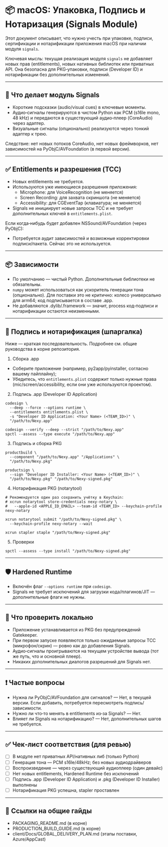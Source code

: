 # 📦 macOS: Упаковка, Подпись и Нотаризация (Signals Module)

Этот документ описывает, что нужно учесть при упаковке, подписи, сертификации и нотарификации приложения macOS при наличии модуля `signals`.

Ключевая мысль: текущая реализация модуля `signals` не добавляет новых прав (entitlements), новых нативных библиотек или приватных API. Она безопасна для PKG‑упаковки, подписи (Developer ID) и нотарификации без дополнительных изменений.

---

## 🔎 Что делает модуль Signals
- Короткие подсказки (audio/visual cues) в ключевые моменты.
- Аудио‑сигналы генерируются в чистом Python как PCM (s16le mono, 48 kHz) и передаются в существующий аудио‑плеер (CoreAudio) через адаптер.
- Визуальные сигналы (опционально) реализуются через тонкий адаптер к трею.

Следствие: нет новых потоков CoreAudio, нет новых фреймворков, нет зависимостей на PyObjC/AVFoundation (в первой версии).

---

## ✅ Entitlements и разрешения (TCC)
- Новых entitlements не требуется.
- Используются уже имеющиеся разрешения приложения:
  - Microphone: для VoiceRecognition (не меняется)
  - Screen Recording: для захвата скриншота (не меняется)
  - Accessibility: для CGEventTap (клавиатура; не меняется)
- Signals не инициирует новые запросы TCC и не требует дополнительных ключей в `entitlements.plist`.

Если когда‑нибудь будет добавлен NSSound/AVFoundation (через PyObjC):
- Потребуется аудит зависимостей и возможные корректировки подписи/пакета. Сейчас это не используется.

---

## 📦 Зависимости
- По умолчанию — чистый Python. Дополнительные библиотеки не обязательны.
- `numpy` может использоваться как ускоритель генерации тона (опционально). Для поставки это не критично: колесо универсально для arm64; код подписывается в составе .app.
- Не добавляются .dylib/.framework — значит, process код‑подписи и нотарификации остаются неизменными.

---

## 🧾 Подпись и нотарификация (шпаргалка)
Ниже — краткая последовательность. Подробнее см. общие руководства в корне репозитория.

1) Сборка .app
- Соберите приложение (например, py2app/pyinstaller, согласно вашему пайплайну);
- Убедитесь, что `entitlements.plist` содержит только нужные права (mic/screen/accessibility, если они уже используются проектом).

2) Подпись .app (Developer ID Application)
```
codesign \
  --deep --force --options runtime \
  --entitlements entitlements.plist \
  -s "Developer ID Application: <Your Name> (<TEAM_ID>)" \
  "/path/to/Nexy.app"

codesign --verify --deep --strict "/path/to/Nexy.app"
spctl --assess --type execute "/path/to/Nexy.app"
```

3) Подпись и сборка PKG
```
productbuild \
  --component "/path/to/Nexy.app" "/Applications" \
  "/path/to/Nexy.pkg"

productsign \
  --sign "Developer ID Installer: <Your Name> (<TEAM_ID>)" \
  "/path/to/Nexy.pkg" "/path/to/Nexy-signed.pkg"
```

4) Нотарификация PKG (notarytool)
```
# Рекомендуется один раз сохранить учётку в Keychain:
# xcrun notarytool store-credentials nexy-notary \
#   --apple-id <APPLE_ID_EMAIL> --team-id <TEAM_ID> --keychain-profile nexy-notary

xcrun notarytool submit "/path/to/Nexy-signed.pkg" \
  --keychain-profile nexy-notary --wait

xcrun stapler staple "/path/to/Nexy-signed.pkg"
```

5) Проверки
```
spctl --assess --type install "/path/to/Nexy-signed.pkg"
```

---

## 🛡️ Hardened Runtime
- Включён флаг `--options runtime` при `codesign`.
- Signals не требует исключений для загрузки кода/плагинов/JIT — дополнительные флаги не нужны.

---

## 🧪 Что проверить локально
- Приложение устанавливается из PKG без предупреждений Gatekeeper.
- При первом запуске появляются только ожидаемые запросы TCC (микрофон/скрин) — ровно как до добавления Signals.
- Аудио‑сигналы проигрываются на текущем устройстве вывода (тот же путь, что и основной плеер).
- Никаких дополнительных диалогов разрешений для Signals нет.

---

## ❗ Частые вопросы
- Нужна ли PyObjC/AVFoundation для сигналов? — Нет, в текущей версии. Если добавить, потребуется пересмотреть подпись/зависимости.
- Нужно ли что‑то менять в entitlements из‑за Signals? — Нет.
- Влияет ли Signals на нотарификацию? — Нет, дополнительных шагов не требуется.

---

## ✅ Чек‑лист соответствия (для ревью)
- [ ] В модуле нет приватных API/нативных либ (только Python)
- [ ] Генерация тона — PCM s16le/48kHz; без новых аудиодрайверов
- [ ] Воспроизведение — через существующий аудиоплеер (один девайс)
- [ ] Нет новых entitlements, Hardened Runtime без исключений
- [ ] Подпись .app (Developer ID Application) и .pkg (Developer ID Installer) выполнены
- [ ] Нотарификация PKG успешна, stapler проставлен

---

## 🔗 Ссылки на общие гайды
- PACKAGING_README.md (в корне)
- PRODUCTION_BUILD_GUIDE.md (в корне)
- client/Docs/GLOBAL_DELIVERY_PLAN.md (этапы поставки, Azure/AppCast)
